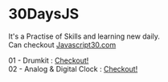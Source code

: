 # 30DaysJS

It's a Practise of Skills and learning new daily.\
Can checkout [Javascript30.com](https://javascript30.com/)

01 - Drumkit : [Checkout!](https://js30days-drumkit.netlify.app/)\
02 - Analog & Digital Clock : [Checkout!](https://js30days-analogdigitalclock.netlify.app/)
